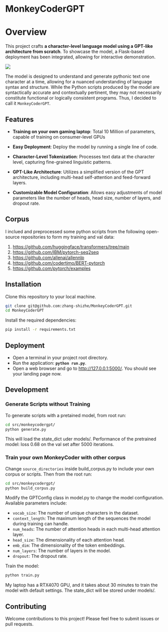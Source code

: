 # MonkeyCoderGPT

# Overview
This project crafts **a character-level language model using a GPT-like architecture from scratch**. To showcase the model, a Flask-based deployment has been integrated, allowing for interactive demonstration.

![](image/web_page.gif)

The model is designed to understand and generate pythonic text one character at a time, allowing for a nuanced understanding of language syntax and structure. While the Python scripts produced by the model are syntactically accurate and contextually pertinent, they may not necessarily constitute functional or logically consistent programs. Thus, I decided to call it `MonkeyCoderGPT`.

## Features
- **Training on your own gaming laptop**: Total 10 Million of parameters, capable of training on consumer-level GPUs

- **Easy Deployment**: Deploy the model by running a single line of code.
- **Character-Level Tokenization**: Processes text data at the character level, capturing fine-grained linguistic patterns.
- **GPT-Like Architecture**: Utilizes a simplified version of the GPT architecture, including multi-head self-attention and feed-forward layers.
- **Customizable Model Configuration**: Allows easy adjustments of model parameters like the number of heads, head size, number of layers, and dropout rate.

## Corpus
I inclued and preprocessed some python scripts from the following open-source repositories to form my training and val data:
1. https://github.com/huggingface/transformers/tree/main
2. https://github.com/IBM/pytorch-seq2seq
3. https://github.com/allenai/allennlp
4. https://github.com/codertimo/BERT-pytorch
5. https://github.com/pytorch/examples

## Installation
Clone this repository to your local machine.
```bash
git clone git@github.com:zhang-shizhe/MonkeyCoderGPT.git
cd MonkeyCoderGPT
```
Install the required dependencies:
```bash
pip install -r requirements.txt
```

## Deployment
- Open a terminal in your project root directory.
- Run the application: **`python run.py`**.
- Open a web browser and go to http://127.0.0.1:5000/. You should see your landing page now.


## Development
### Generate Scripts without Training
To generate scripts with a pretained model, from root run:
```bash
cd src/monkeycodergpt/
python generate.py
```
This will load the state_dict uder models/.
Performance of the pretrained model: loss 0.68 on the val set after 5000 iterations. 

### Train your own MonkeyCoder with other corpus
Change `source_directories` inside build_corpus.py to include your own corpus or scripts.
Then from the root run:
```bash
cd src/monkeycodergpt/
python build_corpus.py
```

Modify the GPTConfig class in model.py to change the model configuration. Available parameters include:

- `vocab_size`: The number of unique characters in the dataset.
- `context_length`: The maximum length of the sequences the model during training can handle.
- `num_heads`: The number of attention heads in each multi-head attention layer.
- `head_size`: The dimensionality of each attention head.
- `emb_dim`: The dimensionality of the token embeddings.
- `num_layers`: The number of layers in the model.
- `dropout`: The dropout rate.

Train the model:
```bash
python train.py
```
My laptop has a RTX4070 GPU, and it takes about 30 minutes to train the model with default settings.
The state_dict will be stored under models/.

## Contributing
Welcome contributions to this project! Please feel free to submit issues or pull requests.

